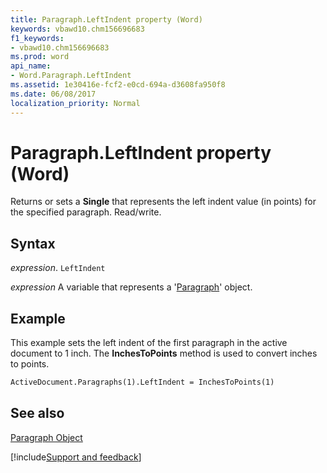 ```yaml
---
title: Paragraph.LeftIndent property (Word)
keywords: vbawd10.chm156696683
f1_keywords:
- vbawd10.chm156696683
ms.prod: word
api_name:
- Word.Paragraph.LeftIndent
ms.assetid: 1e30416e-fcf2-e0cd-694a-d3608fa950f8
ms.date: 06/08/2017
localization_priority: Normal
---
```



# Paragraph.LeftIndent property (Word)

Returns or sets a  **Single** that represents the left indent value (in points) for the specified paragraph. Read/write.


## Syntax

_expression_. `LeftIndent`

_expression_ A variable that represents a '[Paragraph](Word.Paragraph.md)' object.


## Example

This example sets the left indent of the first paragraph in the active document to 1 inch. The  **InchesToPoints** method is used to convert inches to points.


```vb
ActiveDocument.Paragraphs(1).LeftIndent = InchesToPoints(1)
```


## See also


[Paragraph Object](Word.Paragraph.md)

[!include[Support and feedback](~/includes/feedback-boilerplate.md)]